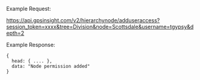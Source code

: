 Example Request:

https://api.gpsinsight.com/v2/hierarchynode/adduseraccess?session_token=xxxx&tree=Division&node=Scottsdale&username=tgypsy&depth=2

Example Response:

    {
      head: { .... },
      data: "Node permission added"
    }
